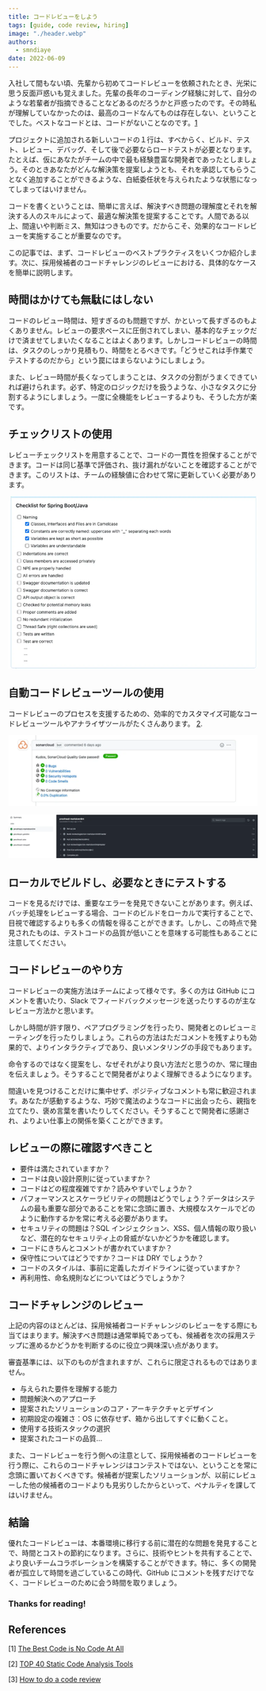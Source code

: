 ```yaml
---
title: コードレビューをしよう
tags: [guide, code review, hiring]
image: "./header.webp"
authors:
  - smndiaye
date: 2022-06-09
---
```


入社して間もない頃、先輩から初めてコードレビューを依頼されたとき、光栄に思う反面戸惑いも覚えました。先輩の長年のコーディング経験に対して、自分のような若輩者が指摘できることなどあるのだろうかと戸惑ったのです。その時私が理解していなかったのは、最高のコードなんてものは存在しない、ということでした。ベストなコードとは、コードがないことなのです。[1](https://blog.codinghorror.com/the-best-code-is-no-code-at-all) 

プロジェクトに追加される新しいコードの１行は、すべからく、ビルド、テスト、レビュー、デバッグ、そして後で必要ならロードテストが必要となります。たとえば、仮にあなたがチームの中で最も経験豊富な開発者であったとしましょう。そのときあなたがどんな解決策を提案しようとも、それを承認してもらうことなく追加することができるような、白紙委任状を与えられたような状態になってしまってはいけません。

コードを書くということは、簡単に言えば、解決すべき問題の理解度とそれを解決する人のスキルによって、最適な解決策を提案することです。人間である以上、間違いや判断ミス、無知はつきものです。だからこそ、効果的なコードレビューを実施することが重要なのです。

この記事では、まず、コードレビューのベストプラクティスをいくつか紹介します。次に、採用候補者のコードチャレンジのレビューにおける、具体的なケースを簡単に説明します。

## 時間はかけても無駄にはしない

コードのレビュー時間は、短すぎるのも問題ですが、かといって長すぎるのもよくありません。レビューの要求ペースに圧倒されてしまい、基本的なチェックだけで済ませてしまいたくなることはよくあります。しかしコードレビューの時間は、タスクのしっかり見積もり、時間をとるべきです。「どうせこれは手作業でテストするのだから」という罠にはまらないようにしましょう。

また、レビュー時間が長くなってしまうことは、タスクの分割がうまくできていれば避けられます。必ず、特定のロジックだけを扱うような、小さなタスクに分割するようにしましょう。一度に全機能をレビューするよりも、そうした方が楽です。

## チェックリストの使用

レビューチェックリストを用意することで、コードの一貫性を担保することができます。コードは同じ基準で評価され、抜け漏れがないことを確認することができます。このリストは、チームの経験値に合わせて常に更新していく必要があります。

![](spring-boot-java-checklist.webp)

## 自動コードレビューツールの使用

コードレビューのプロセスを支援するための、効率的でカスタマイズ可能なコードレビューツールやアナライザツールがたくさんあります。 [2](https://www.softwaretestinghelp.com/tools/top-40-static-code-analysis-tools).

![](sonar-cloud.webp)

![](linting.webp)

## ローカルでビルドし、必要なときにテストする

コードを見るだけでは、重要なエラーを発見できないことがあります。例えば、バッチ処理をレビューする場合、コードのビルドをローカルで実行することで、目視で確認するよりも多くの情報を得ることができます。しかし、この時点で発見されたものは、テストコードの品質が低いことを意味する可能性もあることに注意してください。

## コードレビューのやり方

コードレビューの実施方法はチームによって様々です。多くの方は GitHub にコメントを書いたり、Slack でフィードバックメッセージを送ったりするのが主なレビュー方法かと思います。

しかし時間が許す限り、ペアプログラミングを行ったり、開発者とのレビューミーティングを行ったりしましょう。これらの方法はただコメントを残すよりも効果的で、よりインタラクティブであり、良いメンタリングの手段でもあります。

命令するのではなく提案をし、なぜそれがより良い方法だと思うのか、常に理由を伝えましょう。そうすることで開発者がよりよく理解できるようになります。

間違いを見つけることだけに集中せず、ポジティブなコメントも常に歓迎されます。あなたが感動するような、巧妙で魔法のようなコードに出会ったら、親指を立てたり、褒め言葉を書いたりしてください。そうすることで開発者に感謝され、よりよい仕事上の関係を築くことができます。

## レビューの際に確認すべきこと

- 要件は満たされていますか？
- コードは良い設計原則に従っていますか？
- コードはどの程度複雑ですか？読みやすいでしょうか？
- パフォーマンスとスケーラビリティの問題はどうでしょう？データはシステムの最も重要な部分であることを常に念頭に置き、大規模なスケールでどのように動作するかを常に考える必要があります。
- セキュリティの問題は？SQL インジェクション、XSS、個人情報の取り扱いなど、潜在的なセキュリティ上の脅威がないかどうかを確認します。
- コードにきちんとコメントが書かれていますか？
- 保守性についてはどうですか？コードは DRY でしょうか？
- コードのスタイルは、事前に定義したガイドラインに従っていますか？
- 再利用性、命名規則などについてはどうでしょうか？

## コードチャレンジのレビュー

上記の内容のほとんどは、採用候補者コードチャレンジのレビューをする際にも当てはまります。解決すべき問題は通常単純であっても、候補者を次の採用ステップに進めるかどうかを判断するのに役立つ興味深い点があります。

審査基準には、以下のものが含まれますが、これらに限定されるものではありません。

- 与えられた要件を理解する能力
- 問題解決へのアプローチ
- 提案されたソリューションのコア・アーキテクチャとデザイン
- 初期設定の複雑さ：OS に依存せず、箱から出してすぐに動くこと。
- 使用する技術スタックの選択
- 提案されたコードの品質...

また、コードレビューを行う側への注意として、採用候補者のコードレビューを行う際に、これらのコードチャレンジはコンテストではない、ということを常に念頭に置いておくべきです。候補者が提案したソリューションが、以前にレビューした他の候補者のコードよりも見劣りしたからといって、ペナルティを課してはいけません。

## 結論

優れたコードレビューは、本番環境に移行する前に潜在的な問題を発見することで、時間とコストの節約になります。さらに、技術やヒントを共有することで、より良いチームコラボレーションを構築することができます。特に、多くの開発者が孤立して時間を過ごしているこの時代、GitHub にコメントを残すだけでなく、コードレビューのために会う時間を取りましょう。

### Thanks for reading!

## References

[1] [The Best Code is No Code At All](https://blog.codinghorror.com/the-best-code-is-no-code-at-all)

[2] [TOP 40 Static Code Analysis Tools](https://www.softwaretestinghelp.com/tools/top-40-static-code-analysis-tools)

[3] [How to do a code review](https://google.github.io/eng-practices/review/reviewer)
